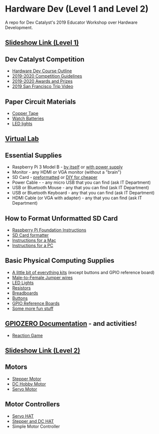 # Hardware Dev (Level 1 and Level 2)
A repo for Dev Catalyst's 2019 Educator Workshop over Hardware Development.

## [Slideshow Link (Level 1)](https://docs.google.com/presentation/d/14dVr2d7wM8yjfobNF7hQIibSX4fAlP-mYYBsW8583lM/edit?usp=sharing)

## Dev Catalyst Competition
- [Hardware Dev Course Outline](https://drive.google.com/open?id=1DIFd6WIy7N3GCrafq3W6Ncn8W-2vJO0r)
- [2019-2020 Competition Guidelines](https://drive.google.com/open?id=1x4yOgbKGRqBLYWZYGYhnZhYgxZsHjK7gNg6gnU6gCxU)
- [2019-2020 Awards and Prizes](https://drive.google.com/open?id=13DjWTDpAkhNKGBeycAqeNcYogUDhYGoBLsKJjtgne5E)
- [2019 San Francisco Trip Video](https://drive.google.com/open?id=167h04rDwMOAn92zkHA0dX0Ityobq8Keh)

## Paper Circuit Materials
- [Copper Tape](https://www.amazon.com/Conductive-Shielding-Repellent-Electrical-Grounding/dp/B0741ZRP4W/ref=sr_1_2_sspa?keywords=copper+tape&qid=1574116271&sr=8-2-spons&psc=1&spLa=ZW5jcnlwdGVkUXVhbGlmaWVyPUFDWVUyNTdHWjdWV0ImZW5jcnlwdGVkSWQ9QTAyNDM4NzJBWVEyVzhRWUtWMlMmZW5jcnlwdGVkQWRJZD1BMDk1OTMzMTNVRjVVWFZKRkpJUlQmd2lkZ2V0TmFtZT1zcF9hdGYmYWN0aW9uPWNsaWNrUmVkaXJlY3QmZG9Ob3RMb2dDbGljaz10cnVl)
- [Watch Batteries](https://www.amazon.com/AmazonBasics-CR2032-Lithium-Coin-Cell/dp/B0787K2XWZ/ref=sr_1_6?keywords=watch+batteries+3v&qid=1574116363&sr=8-6)
- [LED lights](https://www.amazon.com/LED-Emitting-Assortment-Electronic-Experiment/dp/B06XPJ92ZP/ref=sr_1_2?crid=3GO34V7C1J3AC&keywords=led+lights+raspberry+pi&qid=1574116235&sprefix=LED+lights+raspber%2Caps%2C143&sr=8-2)

## [Virtual Lab](https://phet.colorado.edu/sims/html/circuit-construction-kit-dc-virtual-lab/latest/circuit-construction-kit-dc-virtual-lab_en.html)

## Essential Supplies
- Raspberry Pi 3 Model B - [by itself](https://www.adafruit.com/product/3055?src=raspberrypi) or [with power supply](https://www.amazon.com/CanaKit-Raspberry-Micro-Supply-Listed/dp/B01C6FFNY4/ref=sr_1_7?keywords=raspberry+pi+3B&qid=1574116739&sr=8-7)
- Monitor - any HDMI or VGA monitor (without a "brain")
- SD Card - [preformatted](https://www.adafruit.com/product/1583) or [DIY for cheaper](https://www.amazon.com/SanDisk-Mobile-MicroSDHC-SDSDQM-B35A-Adapter/dp/B004ZIENBA/ref=sr_1_7?keywords=micro+sd+card+16gb&qid=1574117116&sr=8-7)
- Power Cable - - any micro USB that you can find (ask IT Department)
- USB or Bluetooth Mouse - any that you can find (ask IT Department)
- USB or Bluetooth Keyboard - any that you can find (ask IT Department)
- HDMI Cable (or VGA with adapter) - any that you can find (ask IT Department)

## How to Format Unformatted SD Card
- [Raspberry Pi Foundation Instructions](https://projects.raspberrypi.org/en/projects/raspberry-pi-setting-up/3)
- [SD Card formatter](https://www.sdcard.org/downloads/formatter/index.html)
- [Instructions for a Mac](https://www.macworld.co.uk/how-to/mac/how-to-set-up-raspberry-pi-3-with-mac-3637490/)
- [Instructions for a PC](https://trendblog.net/install-raspbian-sd-card-os-x-windows/)

## Basic Physical Computing Supplies
- [A little bit of everything kits](https://www.amazon.com/MEHE-Assortment-Electronics-Components-Breadboard/dp/B07BMVCHKF/ref=sr_1_3?keywords=raspberry+pi+led+buttons+and+jumper+wires&qid=1574117515&sr=8-3) (except buttons and GPIO reference board)
- [Male-to-Female Jumper wires](https://www.amazon.com/GenBasic-Solderless-Dupont-Compatible-Breadboard-Prototyping/dp/B01L5UKAPI/ref=sr_1_3?crid=1AILIM3TLSQRT&keywords=male+to+female+jumper+wires&qid=1574117605&sprefix=male+to+female+ju%2Caps%2C153&sr=8-3)
- [LED Lights](https://www.amazon.com/LED-Emitting-Assortment-Electronic-Experiment/dp/B06XPJ92ZP/ref=sr_1_2?keywords=LED+lights+raspberry+pi&qid=1574117659&sr=8-2)
- [Resistors](https://www.amazon.com/Elegoo-Values-Resistor-Assortment-Compliant/dp/B072BL2VX1/ref=pd_bxgy_328_img_2/138-6195486-0728760?_encoding=UTF8&pd_rd_i=B072BL2VX1&pd_rd_r=dd092f77-e96e-4951-b652-e7bd9c92db71&pd_rd_w=RTv6E&pd_rd_wg=MpYnn&pf_rd_p=09627863-9889-4290-b90a-5e9f86682449&pf_rd_r=57HWDP3C870YQ63BXSVZ&psc=1&refRID=57HWDP3C870YQ63BXSVZ)
- [Breadboards](https://www.amazon.com/ELEGOO-tie-points-breadboard-Arduino-Jumper/dp/B01EV640I6/ref=sr_1_1_sspa?keywords=breadboard&qid=1574117736&s=industrial&sr=1-1-spons&psc=1&spLa=ZW5jcnlwdGVkUXVhbGlmaWVyPUFFODg4VEFKSVVSWUEmZW5jcnlwdGVkSWQ9QTAwMDUyNzQyWExHMlZHOVU2MFlFJmVuY3J5cHRlZEFkSWQ9QTA1MjUwNDcyS0tYMFNYRERWVjNYJndpZGdldE5hbWU9c3BfYXRmJmFjdGlvbj1jbGlja1JlZGlyZWN0JmRvTm90TG9nQ2xpY2s9dHJ1ZQ==)
- [Buttons](https://www.amazon.com/dp/B07CG7VTGD/ref=sspa_dk_detail_9?psc=1&pd_rd_i=B07CG7VTGD&pd_rd_w=2rCtI&pf_rd_p=45a72588-80f7-4414-9851-786f6c16d42b&pd_rd_wg=pQV2x&pf_rd_r=H9XK4F4X04MYYKZ7CC22&pd_rd_r=c9f3b003-fcdd-4c06-b471-96dd0999df56&spLa=ZW5jcnlwdGVkUXVhbGlmaWVyPUExTzFFM1NWWlNLNzFDJmVuY3J5cHRlZElkPUEwMTE0NzI5MjU1ODJSVlFPWkNSTyZlbmNyeXB0ZWRBZElkPUEwMzk2MDA1M0FLOVMwQVdXMjFPQSZ3aWRnZXROYW1lPXNwX2RldGFpbCZhY3Rpb249Y2xpY2tSZWRpcmVjdCZkb05vdExvZ0NsaWNrPXRydWU=)
- [GPIO Reference Boards](https://www.amazon.com/GPIO-Reference-Board-Raspberry-Model/dp/B07DPGMSC3/ref=sxbs_sxwds-stvp?keywords=GPIO+reference+board+bulk&pd_rd_i=B07DPGMSC3&pd_rd_r=96f16987-3cb8-4fac-80d5-89f71d8db120&pd_rd_w=T6bVH&pd_rd_wg=kOJt7&pf_rd_p=a6d018ad-f20b-46c9-8920-433972c7d9b7&pf_rd_r=YE6XVGRR5305F4RC8CCW&qid=1574117946&s=industrial)
- [Some more fun stuff](https://www.amazon.com/SunFounder-Raspberry-Compatible-Electronics-Programming/dp/B07WV2HYC6/ref=sr_1_2_sspa?crid=3D9863RJJCTPI&keywords=raspberry+pi+starter+kit&qid=1574117985&s=industrial&sprefix=raspberry+pi+%2Cindustrial%2C148&sr=1-2-spons&psc=1&spLa=ZW5jcnlwdGVkUXVhbGlmaWVyPUEyVUtCSzNTTkpONFNIJmVuY3J5cHRlZElkPUEwNTA3NDI4MlBTR0hDSkE1OFE5SSZlbmNyeXB0ZWRBZElkPUExMDIwNzg0MTlJV0owMVNBMUJVTSZ3aWRnZXROYW1lPXNwX2F0ZiZhY3Rpb249Y2xpY2tSZWRpcmVjdCZkb05vdExvZ0NsaWNrPXRydWU=)

## [GPIOZERO Documentation](https://gpiozero.readthedocs.io/en/stable/recipes.html) - and activities!
- [Reaction Game](https://gpiozero.readthedocs.io/en/stable/recipes.html#reaction-game)

## [Slideshow Link (Level 2)](https://docs.google.com/presentation/d/12qSspMbaEVe9HOze09a1blDTB_45HWLdj9n_Z_LVNrA/edit?usp=sharing)

## Motors
- [Stepper Motor](https://www.adafruit.com/product/324)
- [DC Hobby Motor](https://www.adafruit.com/product/711)
- [Servo Motor](https://www.adafruit.com/product/155)

## Motor Controllers
- [Servo HAT](https://www.adafruit.com/product/2327)
- [Stepper and DC HAT](https://www.adafruit.com/product/2348)
- Simple Motor Controller
